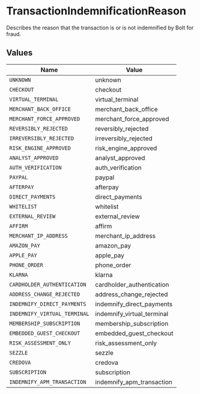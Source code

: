 # TransactionIndemnificationReason

Describes the reason that the transaction is or is not indemnified by Bolt for fraud.



## Values

| Name                         | Value                        |
| ---------------------------- | ---------------------------- |
| `UNKNOWN`                    | unknown                      |
| `CHECKOUT`                   | checkout                     |
| `VIRTUAL_TERMINAL`           | virtual_terminal             |
| `MERCHANT_BACK_OFFICE`       | merchant_back_office         |
| `MERCHANT_FORCE_APPROVED`    | merchant_force_approved      |
| `REVERSIBLY_REJECTED`        | reversibly_rejected          |
| `IRREVERSIBLY_REJECTED`      | irreversibly_rejected        |
| `RISK_ENGINE_APPROVED`       | risk_engine_approved         |
| `ANALYST_APPROVED`           | analyst_approved             |
| `AUTH_VERIFICATION`          | auth_verification            |
| `PAYPAL`                     | paypal                       |
| `AFTERPAY`                   | afterpay                     |
| `DIRECT_PAYMENTS`            | direct_payments              |
| `WHITELIST`                  | whitelist                    |
| `EXTERNAL_REVIEW`            | external_review              |
| `AFFIRM`                     | affirm                       |
| `MERCHANT_IP_ADDRESS`        | merchant_ip_address          |
| `AMAZON_PAY`                 | amazon_pay                   |
| `APPLE_PAY`                  | apple_pay                    |
| `PHONE_ORDER`                | phone_order                  |
| `KLARNA`                     | klarna                       |
| `CARDHOLDER_AUTHENTICATION`  | cardholder_authentication    |
| `ADDRESS_CHANGE_REJECTED`    | address_change_rejected      |
| `INDEMNIFY_DIRECT_PAYMENTS`  | indemnify_direct_payments    |
| `INDEMNIFY_VIRTUAL_TERMINAL` | indemnify_virtual_terminal   |
| `MEMBERSHIP_SUBSCRIPTION`    | membership_subscription      |
| `EMBEDDED_GUEST_CHECKOUT`    | embedded_guest_checkout      |
| `RISK_ASSESSMENT_ONLY`       | risk_assessment_only         |
| `SEZZLE`                     | sezzle                       |
| `CREDOVA`                    | credova                      |
| `SUBSCRIPTION`               | subscription                 |
| `INDEMNIFY_APM_TRANSACTION`  | indemnify_apm_transaction    |